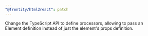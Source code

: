 ```yaml
---
"@frontity/html2react": patch
---
```


Change the TypeScript API to define processors, allowing to pass an Element definition instead of just the element's props definition.
